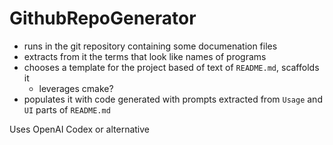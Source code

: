 # GithubRepoGenerator
 - runs in the git repository containing some documenation files
 - extracts from it the terms that look like names of programs
 - chooses a template for the project based of text of `README.md`, scaffolds it
   - leverages cmake?
 - populates it with code generated with prompts extracted from `Usage` and `UI` parts of `README.md`

Uses OpenAI Codex or alternative 
